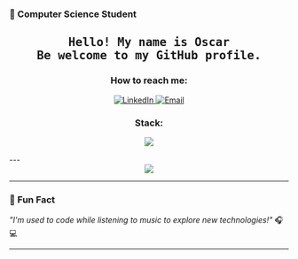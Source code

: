  ### 🚀 Computer Science Student 


<h2 align="center">
        <samp>Hello! My name is Oscar <br>Be welcome to my GitHub profile.</samp>
</h2>

<h3 align="center">
        How to reach me:
</h3>

<p align="center">
  <a href="https://www.linkedin.com/in/oscar-fl%C3%A1vio-848492139/">
    <img src="https://img.shields.io/badge/LinkedIn-0077B5?style=for-the-badge&logo=linkedin&logoColor=white" alt="LinkedIn" />
  </a>
  <a href="mailto:oscarflaviojur@gmail.com">
    <img src="https://img.shields.io/badge/Email-D14836?style=for-the-badge&logo=gmail&logoColor=white" alt="Email"/>
  </a>
</p>

<h3 align="center">
        Stack:
  <p/>
  <p align="center">
    <a href="https://skillicons.dev">
      <img src="https://skillicons.dev/icons?i=ruby,cs,python,ts,java,react,js,git,docker,mysql" />
    </a>
  </p>
</h3>
---


<div align="center"> <img src="https://github-readme-stats.vercel.app/api/top-langs/?username=OscarFlavioJr&layout=compact&theme=dark"/> </div>


---

### 🎵 Fun Fact
*"I'm used to code while listening to music to explore new technologies!"* 🎧💻

---
